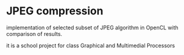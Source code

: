 JPEG compression
================

implementation of selected subset of JPEG algorithm in OpenCL with comparison of results.

it is a school project for class Graphical and Multimedial Processors
